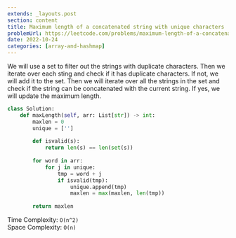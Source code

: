 ```yaml
---
extends: _layouts.post
section: content
title: Maximum length of a concatenated string with unique characters
problemUrl: https://leetcode.com/problems/maximum-length-of-a-concatenated-string-with-unique-characters/
date: 2022-10-24
categories: [array-and-hashmap]
---
```


We will use a set to filter out the strings with duplicate characters. Then we iterate over each sting and check if it has duplicate characters. If not, we will add it to the set. Then we will iterate over all the strings in the set and check if the string can be concatenated with the current string. If yes, we will update the maximum length.

```python
class Solution:
    def maxLength(self, arr: List[str]) -> int:
        maxlen = 0
        unique = ['']
        
        def isvalid(s):
            return len(s) == len(set(s))
        
        for word in arr:
            for j in unique:
                tmp = word + j
                if isvalid(tmp):
                    unique.append(tmp)
                    maxlen = max(maxlen, len(tmp))
                    
        return maxlen
```

Time Complexity: `O(n^2)` <br/>
Space Complexity: `O(n)`